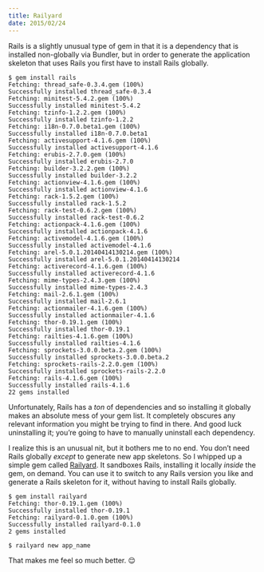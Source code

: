 ```yaml
---
title: Railyard
date: 2015/02/24
---
```


Rails is a slightly unusual type of gem in that it is a dependency that is installed non-globally via Bundler, but in order to generate the application skeleton that uses Rails you first have to install Rails globally.

```shell
$ gem install rails
Fetching: thread_safe-0.3.4.gem (100%)
Successfully installed thread_safe-0.3.4
Fetching: minitest-5.4.2.gem (100%)
Successfully installed minitest-5.4.2
Fetching: tzinfo-1.2.2.gem (100%)
Successfully installed tzinfo-1.2.2
Fetching: i18n-0.7.0.beta1.gem (100%)
Successfully installed i18n-0.7.0.beta1
Fetching: activesupport-4.1.6.gem (100%)
Successfully installed activesupport-4.1.6
Fetching: erubis-2.7.0.gem (100%)
Successfully installed erubis-2.7.0
Fetching: builder-3.2.2.gem (100%)
Successfully installed builder-3.2.2
Fetching: actionview-4.1.6.gem (100%)
Successfully installed actionview-4.1.6
Fetching: rack-1.5.2.gem (100%)
Successfully installed rack-1.5.2
Fetching: rack-test-0.6.2.gem (100%)
Successfully installed rack-test-0.6.2
Fetching: actionpack-4.1.6.gem (100%)
Successfully installed actionpack-4.1.6
Fetching: activemodel-4.1.6.gem (100%)
Successfully installed activemodel-4.1.6
Fetching: arel-5.0.1.20140414130214.gem (100%)
Successfully installed arel-5.0.1.20140414130214
Fetching: activerecord-4.1.6.gem (100%)
Successfully installed activerecord-4.1.6
Fetching: mime-types-2.4.3.gem (100%)
Successfully installed mime-types-2.4.3
Fetching: mail-2.6.1.gem (100%)
Successfully installed mail-2.6.1
Fetching: actionmailer-4.1.6.gem (100%)
Successfully installed actionmailer-4.1.6
Fetching: thor-0.19.1.gem (100%)
Successfully installed thor-0.19.1
Fetching: railties-4.1.6.gem (100%)
Successfully installed railties-4.1.6
Fetching: sprockets-3.0.0.beta.2.gem (100%)
Successfully installed sprockets-3.0.0.beta.2
Fetching: sprockets-rails-2.2.0.gem (100%)
Successfully installed sprockets-rails-2.2.0
Fetching: rails-4.1.6.gem (100%)
Successfully installed rails-4.1.6
22 gems installed
```

Unfortunately, Rails has a _ton_ of dependencies and so installing it globally makes an absolute mess of your gem list. It completely obscures any relevant information you might be trying to find in there. And good luck uninstalling it; you’re going to have to manually uninstall each dependency.

I realize this is an unusual nit, but it bothers me to no end. You don’t need Rails globally _except_ to generate new app skeletons. So I whipped up a simple gem called [Railyard][railyard]. It sandboxes Rails, installing it locally _inside_ the gem, on demand. You can use it to switch to any Rails version you like and generate a Rails skeleton for it, without having to install Rails globally.

```shell
$ gem install railyard
Fetching: thor-0.19.1.gem (100%)
Successfully installed thor-0.19.1
Fetching: railyard-0.1.0.gem (100%)
Successfully installed railyard-0.1.0
2 gems installed
```

```shell
$ railyard new app_name
```

That makes me feel so much better. 😌

[railyard]: https://github.com/brandonweiss/railyard
